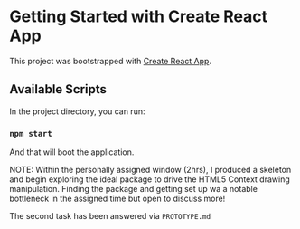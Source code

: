 # Getting Started with Create React App

This project was bootstrapped with [Create React App](https://github.com/facebook/create-react-app).

## Available Scripts

In the project directory, you can run:

### `npm start`

And that will boot the application.

NOTE: Within the personally assigned window (2hrs), I produced a skeleton and begin exploring the ideal package to drive the HTML5 Context drawing manipulation. Finding the package and getting set up wa a notable bottleneck in the assigned time but open to discuss more! 

The second task has been answered via `PROTOTYPE.md`